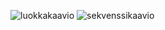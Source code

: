 

![luokkakaavio](https://user-images.githubusercontent.com/50097749/165352449-5e44b537-e286-46fd-9cfa-a0ae4a2eb23e.jpg)
![sekvenssikaavio](https://user-images.githubusercontent.com/50097749/165352467-a7324402-cb3e-4c66-a93a-1248c92c1ad5.jpg)
